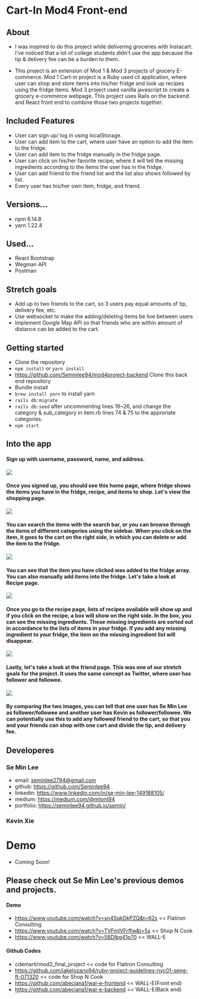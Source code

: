 # Cart-In Mod4 Front-end

## About
- I was inspired to do this project while delivering groceries with Instacart. I've noticed that a lot of college students didn't use the app because the tip & delivery fee can be a burden to them. 

- This project is an extension of Mod 1 & Mod 3 projects of grocery E-commerce. Mod 1 Cart-in project is a Ruby used cli application, where user can shop and store items into his/her fridge and look up recipes using the fridge items. Mod 3 project used vanilla javascript to create a grocery e-commerce webpage. This project uses Rails on the backend and React front end to combine those two projects together.

## Included Features
- User can sign up/ log in using localStorage.
- User can add item to the cart, where user have an option to add the item to the fridge.
- User can add item to the fridge manually in the fridge page.
- User can click on his/her favorite recipe, where it will tell the missing ingredients according to the items the user has in the fridge.
- User can add friend to the friend list and the list also shows followed by list.
- Every user has his/her own item, fridge, and friend.

## Versions...
- npm 6.14.8
- yarn 1.22.4

## Used...
- React Bootstrap
- Wegman API
- Postman

## Stretch goals
- Add up to two friends to the cart, so 3 users pay equal amounts of tip, delivery fee, etc.
- Use websocket to make the adding/deleting items be live between users
- Implement Google Map API so that friends who are within amount of distance can be added to the cart.

## Getting started
- Clone the repository
- ```npm install``` or ```yarn install```
- https://github.com/Seminlee94/mod4project-backend Clone this back end repository
- Bundle install
- ```brew install yarn``` to install yarn
- ```rails db:migrate```
- ```rails db:seed``` after uncommenting lines 19~26, and change the category & sub_category in item.rb lines 74 & 75 to the approriate categories.
- ```npm start```

## Into the app
#### Sign up with username, password, name, and address. 
![](images/Home.png)
#### Once you signed up, you should see this home page, where fridge shows the items you have in the fridge, recipe, and items to shop. Let's view the shopping page. 
![](images/Shop.png)
#### You can search the items with the search bar, or you can browse through the items of different categories using the sidebar. When you click on the item, it goes to the cart on the right side, in which you can delete or add the item to the fridge.
![](images/Fridge.png)
#### You can see that the item you have clicked was added to the fridge array. You can also manually add items into the fridge. Let's take a look at Recipe page.
![](images/Recipe.png)
#### Once you go to the recipe page, lists of recipes available will show up and if you click on the recipe, a box will show on the right side. In the box, you can see the missing ingredients. These missing ingredients are sorted out in accordance to the lists of items in your fridge. If you add any missing ingredient to your fridge, the item on the missing ingredient list will disappear. 
![](images/User1.png)
#### Lastly, let's take a look at the friend page. This was one of our stretch goals for the project. It uses the same concept as Twitter, where user has follower and followee. 
![](images/User2.png)
#### By comparing the two images, you can tell that one user has Se Min Lee as follower/followee and another user has Kevin as follower/followee. We can potentially use this to add any followed friend to the cart, so that you and your friends can shop with one cart and divide the tip, and delivery fee.


## Developeres
### Se Min Lee
- email: seminlee2794@gmail.com
- github: https://github.com/Seminlee94
- linkedin: https://www.linkedin.com/in/se-min-lee-149188105/
- medium: https://medium.com/@mlsml94
- portfolio: https://seminlee94.github.io/semin/

### Kevin Xie

# Demo
- Coming Soon!

## Please check out Se Min Lee's previous demos and projects.
#### Demo
- https://www.youtube.com/watch?v=sn4SqkDkPZQ&t=62s << Flatiron Consulting
- https://www.youtube.com/watch?v=TVFmlVFrffw&t=5s << Shop N Cook
- https://www.youtube.com/watch?v=58Dlbg41p70 << WALL-E
#### Github Codes
- cdemarti/mod2_final_project << code for Flatiron Consulting
- https://github.com/jakelozano94/ruby-project-guidelines-nyc01-seng-ft-071320 << code for Shop N Cook
- https://github.com/abeciana1/wal-e-frontend << WALL-E(Front end)
- https://github.com/abeciana1/wal-e-backend << WALL-E(Back end)
